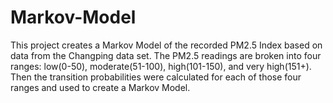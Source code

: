 # Markov-Model
This project creates a Markov Model of the recorded PM2.5 Index based
on data from the Changping data set. The PM2.5 readings are broken into four ranges: low(0-50),
moderate(51-100), high(101-150), and very high(151+). Then the transition probabilities were calculated
for each of those four ranges and used to create a Markov Model.
